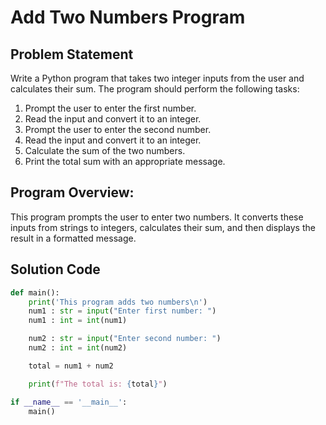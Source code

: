 # Add Two Numbers Program

## Problem Statement

Write a Python program that takes two integer inputs from the user and calculates their sum. The program should perform the following tasks:

1. Prompt the user to enter the first number.
2. Read the input and convert it to an integer.
3. Prompt the user to enter the second number.
4. Read the input and convert it to an integer.
5. Calculate the sum of the two numbers.
6. Print the total sum with an appropriate message.

## Program Overview:

This program prompts the user to enter two numbers. It converts these inputs from strings to integers, calculates their sum, and then displays the result in a formatted message.

## Solution Code

```python
def main():
    print('This program adds two numbers\n')
    num1 : str = input("Enter first number: ")
    num1 : int = int(num1)

    num2 : str = input("Enter second number: ")
    num2 : int = int(num2)

    total = num1 + num2

    print(f"The total is: {total}")

if __name__ == '__main__':
    main()
